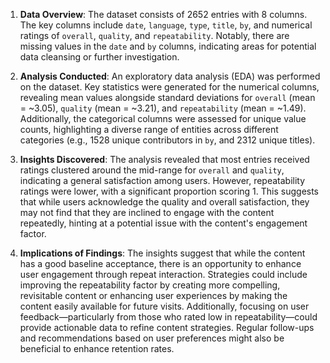 1. **Data Overview**: The dataset consists of 2652 entries with 8 columns. The key columns include `date`, `language`, `type`, `title`, `by`, and numerical ratings of `overall`, `quality`, and `repeatability`. Notably, there are missing values in the `date` and `by` columns, indicating areas for potential data cleansing or further investigation.

2. **Analysis Conducted**: An exploratory data analysis (EDA) was performed on the dataset. Key statistics were generated for the numerical columns, revealing mean values alongside standard deviations for `overall` (mean = ~3.05), `quality` (mean = ~3.21), and `repeatability` (mean = ~1.49). Additionally, the categorical columns were assessed for unique value counts, highlighting a diverse range of entities across different categories (e.g., 1528 unique contributors in `by`, and 2312 unique titles).

3. **Insights Discovered**: The analysis revealed that most entries received ratings clustered around the mid-range for `overall` and `quality`, indicating a general satisfaction among users. However, repeatability ratings were lower, with a significant proportion scoring 1. This suggests that while users acknowledge the quality and overall satisfaction, they may not find that they are inclined to engage with the content repeatedly, hinting at a potential issue with the content's engagement factor.

4. **Implications of Findings**: The insights suggest that while the content has a good baseline acceptance, there is an opportunity to enhance user engagement through repeat interaction. Strategies could include improving the repeatability factor by creating more compelling, revisitable content or enhancing user experiences by making the content easily available for future visits. Additionally, focusing on user feedback—particularly from those who rated low in repeatability—could provide actionable data to refine content strategies. Regular follow-ups and recommendations based on user preferences might also be beneficial to enhance retention rates.